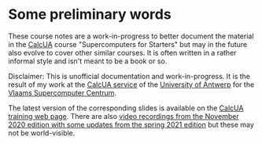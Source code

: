# Some preliminary words

These course notes are a work-in-progress to better document the material in the [CalcUA](https://hpc.uantwerpen.be)
course "Supercomputers for Starters" but may in the future also evolve to cover other similar courses.
It is often written in a rather informal style and isn't meant to be a book or so.



Disclaimer: This is unofficial documentation and work-in-progress. It is the result of my work at the 
[CalcUA service](https://hpc.uantwerpen.be)
of the [University of Antwerp](https://www.uantwerpen.be/) for the 
[Vlaams Supercomputer Centrum](https://vscentrum.be/). 

The latest version of the corresponding slides is available on the
[CalcUA training web page](https://www.uantwerpen.be/en/core-facilities/calcua/training/).
There are also [video recordings from the November 2020 edition with some
updates from the spring 2021 edition](https://www.uantwerpen.be/en/core-facilities/calcua/support/recordings/)
but these may not be world-visible.

